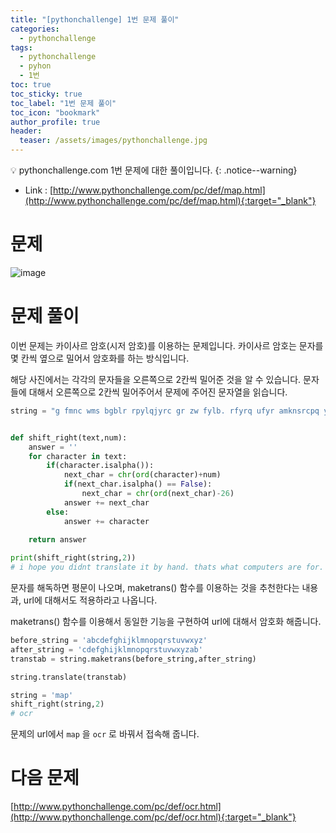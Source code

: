```yaml
---
title: "[pythonchallenge] 1번 문제 풀이"
categories:
  - pythonchallenge
tags:
  - pythonchallenge
  - pyhon
  - 1번
toc: true
toc_sticky: true
toc_label: "1번 문제 풀이"
toc_icon: "bookmark"
author_profile: true
header:
  teaser: /assets/images/pythonchallenge.jpg
---
```


💡 pythonchallenge.com 1번 문제에 대한 풀이입니다.
{: .notice--warning}


- Link : [http://www.pythonchallenge.com/pc/def/map.html](http://www.pythonchallenge.com/pc/def/map.html){:target="_blank"}

# 문제
![image](https://user-images.githubusercontent.com/33647663/154644171-c7eb6f54-bf51-4b71-a198-3c2dce5fd8e0.png)


# 문제 풀이
이번 문제는 카이사르 암호(시저 암호)를 이용하는 문제입니다. 카이사르 암호는 문자를 몇 칸씩 옆으로 밀어서 암호화를 하는 방식입니다.

해당 사진에서는 각각의 문자들을 오른쪽으로 2칸씩 밀어준 것을 알 수 있습니다. 문자들에 대해서 오른쪽으로 2칸씩 밀어주어서 문제에 주어진 문자열을 읽습니다.

```python
string = "g fmnc wms bgblr rpylqjyrc gr zw fylb. rfyrq ufyr amknsrcpq ypc dmp. bmgle gr gl zw fylb gq glcddgagclr ylb rfyr'q ufw rfgq rcvr gq qm jmle. sqgle qrpgle.kyicrpylq() gq pcamkkclbcb. lmu ynnjw ml rfc spj."


def shift_right(text,num):
    answer = ''
    for character in text:
        if(character.isalpha()):
            next_char = chr(ord(character)+num)
            if(next_char.isalpha() == False):
                next_char = chr(ord(next_char)-26)
            answer += next_char
        else:
            answer += character
        
    return answer

print(shift_right(string,2))
# i hope you didnt translate it by hand. thats what computers are for. doing it in by hand is inefficient and that's why this text is so long. using string.maketrans() is recommended. now apply on the url.
```

문자를 해독하면 평문이 나오며, maketrans() 함수를 이용하는 것을 추천한다는 내용과, url에 대해서도 적용하라고 나옵니다. 

maketrans() 함수를 이용해서 동일한 기능을 구현하여 url에 대해서 암호화 해줍니다.

```python
before_string = 'abcdefghijklmnopqrstuvwxyz'
after_string = 'cdefghijklmnopqrstuvwxyzab'
transtab = string.maketrans(before_string,after_string)

string.translate(transtab)

string = 'map'
shift_right(string,2)
# ocr
```

문제의 url에서 `map` 을 `ocr` 로 바꿔서 접속해 줍니다.




# 다음 문제

[http://www.pythonchallenge.com/pc/def/ocr.html](http://www.pythonchallenge.com/pc/def/ocr.html){:target="_blank"}


